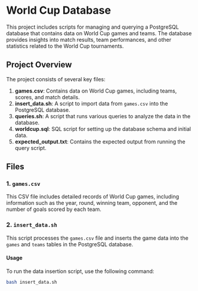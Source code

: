 # World Cup Database

This project includes scripts for managing and querying a PostgreSQL database that contains data on World Cup games and teams. The database provides insights into match results, team performances, and other statistics related to the World Cup tournaments.

## Project Overview

The project consists of several key files:

1. **games.csv**: Contains data on World Cup games, including teams, scores, and match details.
2. **insert_data.sh**: A script to import data from `games.csv` into the PostgreSQL database.
3. **queries.sh**: A script that runs various queries to analyze the data in the database.
4. **worldcup.sql**: SQL script for setting up the database schema and initial data.
5. **expected_output.txt**: Contains the expected output from running the query script.

## Files

### 1. `games.csv`

This CSV file includes detailed records of World Cup games, including information such as the year, round, winning team, opponent, and the number of goals scored by each team.

### 2. `insert_data.sh`

This script processes the `games.csv` file and inserts the game data into the `games` and `teams` tables in the PostgreSQL database.

#### Usage

To run the data insertion script, use the following command:

```bash
bash insert_data.sh
